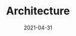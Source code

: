---
title: "Architecture"
excerpt: "绵延的城市中应有尽有，却唯独没有尽头。"
collection: portfolio
permalink: /portfolio/architecture
author_profile: false
date: 2021-04-31
header:
  overlay_image: ZahaHadid1-3v1.jpg
  overlay_filter: 0.25
---